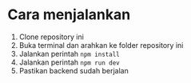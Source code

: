 # Cara menjalankan

1. Clone repository ini
2. Buka terminal dan arahkan ke folder repository ini
3. Jalankan perintah `npm install`
4. Jalankan perintah `npm run dev`
5. Pastikan backend sudah berjalan
